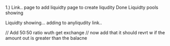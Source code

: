 1.) Link..
page to add liquidty 
page to create liqudity  Done
Liquidty pools showing 


Liquidty showing...
adding to anyliqudity
link..


// Add 50:50 ratio wuth get exchange 
// now add that it should revrt w if the amount out is greater than the balacne